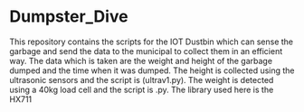 # Dumpster_Dive
This repository contains the scripts for the IOT Dustbin which can sense the garbage and send the data to the municipal to collect them in
an efficient way. The data which is taken are the weight and height of the garbage dumped and the time when it was dumped. The height is
collected using the ultrasonic sensors and the script is (ultrav1.py). The weight is detected using a 40kg load cell and the script is .py.
The library used here is the HX711
